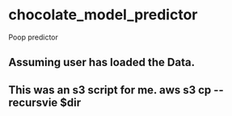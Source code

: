 # chocolate_model_predictor
Poop predictor

## Assuming user has loaded the Data. 
## This was an s3 script for me. aws s3 cp --recursvie $dir


